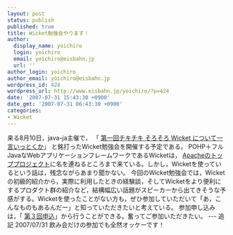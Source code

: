 ```yaml
---
layout: post
status: publish
published: true
title: Wicket勉強会やります！
author:
  display_name: yoichiro
  login: yoichiro
  email: yoichiro@eisbahn.jp
  url: ''
author_login: yoichiro
author_email: yoichiro@eisbahn.jp
wordpress_id: 424
wordpress_url: http://www.eisbahn.jp/yoichiro/?p=424
date: '2007-07-31 15:43:30 +0900'
date_gmt: '2007-07-31 06:43:30 +0900'
categories:
- Wicket
---
```


来る8月10日，java-ja主催で，
「
[第一回チキチキ そろそろ Wicket について一言いっとくか](http://java-ja.yoshiori.org/index.php?%E7%AC%AC%E4%B8%89%E5%9B%9E)」
と銘打ったWicket勉強会を開催する予定である。
POHP＋フルJavaなWebアプリケーションフレームワークであるWicketは，
[Apacheのトッププロジェクト](http://wicket.apache.org/)に名を連ねるところまで来ている。しかし，Wicketを使っているという話は，残念ながらあまり聞かない。
今回のWicket勉強会では，Wicketの初級的紹介から，実際に利用したときの経験談，そしてWicketをより便利にするプロダクト群の紹介など，結構幅広い話題がスピーカーから出てきそうな予感がする。Wicketを使ったことがない方も，ぜひ参加していただいて「あ，こんなものもあるんだー」と知っていただきたいと考えている。
参加申し込みは，「
[第３回申込](http://java-ja.yoshiori.org/index.php?%E7%AC%AC3%E5%9B%9E%E7%94%B3%E8%BE%BC)」から行うことができる。奮ってご参加いただきたい。
--- 追記 2007/07/31
飲み会だけの参加でも全然オッケーです！
